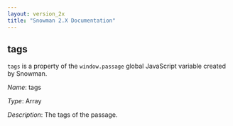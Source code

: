```yaml
---
layout: version_2x
title: "Snowman 2.X Documentation"
---
```


## tags

`tags` is a property of the `window.passage` global JavaScript variable created by Snowman.

*Name*: tags

*Type*: Array

*Description*: The tags of the passage.
